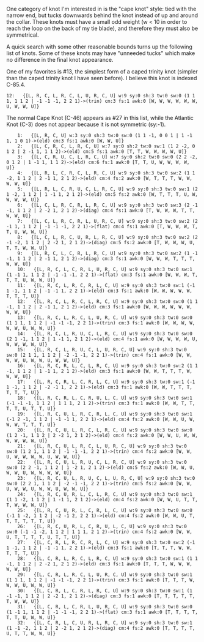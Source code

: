 One category of knot I'm interested in is the "cape knot" style: tied with the narrow end, but tucks downwards behind the knot instead of up and around the collar.  These knots must have a small odd weight (w < 10 in order to reach the loop on the back of my tie blade), and therefore they must also be symmetrical.

A quick search with some other reasonable bounds turns up the following list of knots.  Some of these knots may have "unneeded tucks" which make no difference in the final knot appearance.

One of my favorites is #13, the simplest form of a caped trinity knot (simpler than the caped trinity knot I have seen before).  I believe this knot is indexed C-85.4.

    12:   {[L, R, C, L, R, C, L, U, R, C, U] w:9 sy:0 sh:3 tw:0 sw:0 (1 1 1, 1 1 2 | -1 -1 -1, 2 2 1)->(trin) cm:3 fs:1 awk:0 [W, W, W, W, W, W, U, W, W, U]}
    
The normal Cape Knot (C-46) appears as #27 in this list, while the Atlantic Knot (C-3) does not appear because it is not symmetric (sy:-1).

        1:   {[L, R, C, U] w:3 sy:0 sh:3 tw:0 sw:0 (1 1 -1, 0 0 1 | 1 -1 1, 1 0 1)->(eld) cm:3 fs:1 awk:0 [W, W, U]}
        2:   {[L, C, R, C, L, R, C, U] w:7 sy:0 sh:2 tw:0 sw:1 (1 2 -2, 0 1 2 | 2 -1 1, 1 1 2)->(eld) cm:5 fs:1 awk:0 [T, T, W, W, W, W, U]}
        3:   {[L, C, R, U, C, L, R, C, U] w:7 sy:0 sh:2 tw:0 sw:0 (2 2 -2, 0 1 2 | 1 -1 1, 1 1 2)->(eld) cm:6 fs:1 awk:0 [T, T, U, W, W, W, W, U]}
        4:   {[L, R, L, C, R, C, L, R, C, U] w:9 sy:0 sh:3 tw:0 sw:2 (1 1 -2, 1 1 2 | 2 -1 1, 2 1 2)->(eld) cm:4 fs:2 awk:0 [W, T, T, T, W, W, W, W, U]}
        5:   {[L, R, L, C, R, U, C, L, R, C, U] w:9 sy:0 sh:3 tw:0 sw:1 (2 1 -2, 1 1 2 | 1 -1 1, 2 1 2)->(eld) cm:5 fs:2 awk:0 [W, T, T, T, U, W, W, W, W, U]}
        6:   {[L, C, L, R, C, R, L, R, C, U] w:9 sy:0 sh:3 tw:0 sw:3 (2 -1 -1, 1 1 2 | 2 -2 1, 2 1 2)->(diag) cm:4 fs:1 awk:0 [T, W, W, W, T, T, W, W, U]}
        7:   {[L, C, L, R, C, R, L, U, R, C, U] w:9 sy:0 sh:3 tw:0 sw:2 (2 -1 1, 1 1 2 | -1 -1 -1, 2 2 1)->(flat) cm:4 fs:1 awk:0 [T, W, W, W, T, T, U, W, W, U]}
        8:   {[L, C, L, R, C, U, R, L, R, C, U] w:9 sy:0 sh:3 tw:0 sw:2 (2 -1 -2, 1 1 2 | 2 -2 1, 2 1 2)->(diag) cm:5 fs:2 awk:0 [T, W, W, W, U, T, T, W, W, U]}
        9:   {[L, R, C, L, C, R, L, R, C, U] w:9 sy:0 sh:3 tw:0 sw:2 (1 -1 -1, 1 1 2 | 2 -1 1, 2 1 2)->(diag) cm:3 fs:1 awk:0 [W, W, W, T, T, T, W, W, U]}
        10:   {[L, R, C, L, C, R, L, U, R, C, U] w:9 sy:0 sh:3 tw:0 sw:1 (1 -1 1, 1 1 2 | -1 -1 -1, 2 2 1)->(flat) cm:3 fs:1 awk:0 [W, W, W, T, T, T, U, W, W, U]}
        11:   {[L, R, C, L, R, C, R, L, C, U] w:9 sy:0 sh:3 tw:0 sw:1 (-1 1 -1, 1 1 2 | -1 -1 1, 2 2 1)->(eld) cm:3 fs:1 awk:0 [W, W, W, W, W, T, T, T, U]}
        12:   {[L, R, C, L, R, C, L, R, C, U] w:9 sy:0 sh:3 tw:0 sw:0 (1 1 -1, 1 1 2 | 2 -1 1, 2 1 2)->(eld) cm:3 fs:1 awk:0 [W, W, W, W, W, W, W, W, U]}
        13:   {[L, R, C, L, R, C, L, U, R, C, U] w:9 sy:0 sh:3 tw:0 sw:0 (1 1 1, 1 1 2 | -1 -1 -1, 2 2 1)->(trin) cm:3 fs:1 awk:0 [W, W, W, W, W, W, U, W, W, U]}
        14:   {[L, R, C, L, R, U, C, L, R, C, U] w:9 sy:0 sh:3 tw:0 sw:0 (2 1 -1, 1 1 2 | 1 -1 1, 2 1 2)->(eld) cm:4 fs:1 awk:0 [W, W, W, W, U, W, W, W, W, U]}
        15:   {[L, R, C, L, R, U, C, L, U, R, C, U] w:9 sy:0 sh:3 tw:0 sw:0 (2 1 1, 1 1 2 | -2 -1 -1, 2 2 1)->(trin) cm:4 fs:1 awk:0 [W, W, W, W, U, W, W, U, W, W, U]}
        16:   {[L, R, C, R, L, C, L, R, C, U] w:9 sy:0 sh:3 tw:0 sw:2 (1 1 -1, 1 1 2 | 1 -1 1, 2 1 2)->(eld) cm:3 fs:1 awk:0 [W, W, T, T, T, W, W, W, U]}
        17:   {[L, R, C, R, L, C, R, L, C, U] w:9 sy:0 sh:3 tw:0 sw:1 (-1 1 -1, 1 1 2 | -2 -1 1, 2 2 1)->(eld) cm:3 fs:1 awk:0 [W, W, T, T, T, T, T, T, U]}
        18:   {[L, R, C, R, L, C, R, U, L, C, U] w:9 sy:0 sh:3 tw:0 sw:1 (-1 -1 -1, 1 1 2 | 1 1 1, 2 1 2)->(trin) cm:3 fs:1 awk:0 [W, W, T, T, T, T, U, T, T, U]}
        19:   {[L, R, C, U, L, R, C, R, L, C, U] w:9 sy:0 sh:3 tw:0 sw:1 (-1 2 -1, 1 1 2 | -1 -1 1, 2 2 1)->(eld) cm:4 fs:2 awk:0 [W, W, U, W, W, W, T, T, T, U]}
        20:   {[L, R, C, U, L, R, C, L, R, C, U] w:9 sy:0 sh:3 tw:0 sw:0 (1 2 -1, 1 1 2 | 2 -2 1, 2 1 2)->(eld) cm:4 fs:2 awk:0 [W, W, U, W, W, W, W, W, W, U]}
        21:   {[L, R, C, U, L, R, C, L, U, R, C, U] w:9 sy:0 sh:3 tw:0 sw:0 (1 2 1, 1 1 2 | -1 -1 -1, 2 2 1)->(trin) cm:4 fs:2 awk:0 [W, W, U, W, W, W, W, U, W, W, U]}
        22:   {[L, R, C, U, L, R, U, C, L, R, C, U] w:9 sy:0 sh:3 tw:0 sw:0 (2 2 -1, 1 1 2 | 1 -2 1, 2 1 2)->(eld) cm:5 fs:2 awk:0 [W, W, U, W, W, U, W, W, W, W, U]}
        23:   {[L, R, C, U, L, R, U, C, L, U, R, C, U] w:9 sy:0 sh:3 tw:0 sw:0 (2 2 1, 1 1 2 | -2 -1 -1, 2 2 1)->(trin) cm:5 fs:2 awk:0 [W, W, U, W, W, U, W, W, U, W, W, U]}
        24:   {[L, R, C, U, R, L, C, L, R, C, U] w:9 sy:0 sh:3 tw:0 sw:1 (1 1 -2, 1 1 2 | 1 -1 1, 2 1 2)->(eld) cm:4 fs:2 awk:0 [W, W, U, T, T, T, W, W, W, U]}
        25:   {[L, R, C, U, R, L, C, R, L, C, U] w:9 sy:0 sh:3 tw:0 sw:0 (-1 1 -2, 1 1 2 | -2 -1 2, 2 2 1)->(eld) cm:4 fs:2 awk:0 [W, W, U, T, T, T, T, T, T, U]}
        26:   {[L, R, C, U, R, L, C, R, U, L, C, U] w:9 sy:0 sh:3 tw:0 sw:0 (-1 -1 -2, 1 1 2 | 1 1 1, 2 1 2)->(trin) cm:4 fs:2 awk:0 [W, W, U, T, T, T, T, U, T, T, U]}
        27:   {[L, C, R, L, R, C, R, L, C, U] w:9 sy:0 sh:3 tw:0 sw:2 (-1 1 -1, 1 1 2 | -1 -1 1, 2 2 1)->(eld) cm:3 fs:1 awk:0 [T, T, T, W, W, T, T, T, U]}
        28:   {[L, C, R, L, R, C, L, R, C, U] w:9 sy:0 sh:3 tw:0 sw:1 (1 1 -1, 1 1 2 | 2 -2 1, 2 1 2)->(eld) cm:3 fs:1 awk:0 [T, T, T, W, W, W, W, W, U]}
        29:   {[L, C, R, L, R, C, L, U, R, C, U] w:9 sy:0 sh:3 tw:0 sw:1 (1 1 1, 1 1 2 | -1 -1 -1, 2 2 1)->(trin) cm:3 fs:1 awk:0 [T, T, T, W, W, W, U, W, W, U]}
        30:   {[L, C, R, L, C, R, L, R, C, U] w:9 sy:0 sh:3 tw:0 sw:1 (1 -1 -1, 1 1 2 | 2 -2 1, 2 1 2)->(diag) cm:3 fs:1 awk:0 [T, T, T, T, T, T, W, W, U]}
        31:   {[L, C, R, L, C, R, L, U, R, C, U] w:9 sy:0 sh:3 tw:0 sw:0 (1 -1 1, 1 1 2 | -1 -1 -1, 2 2 1)->(flat) cm:3 fs:1 awk:0 [T, T, T, T, T, T, U, W, W, U]}
        32:   {[L, C, R, L, C, U, R, L, R, C, U] w:9 sy:0 sh:3 tw:0 sw:1 (1 -1 -2, 1 1 2 | 2 -2 1, 2 1 2)->(diag) cm:4 fs:2 awk:0 [T, T, T, T, U, T, T, W, W, U]}
